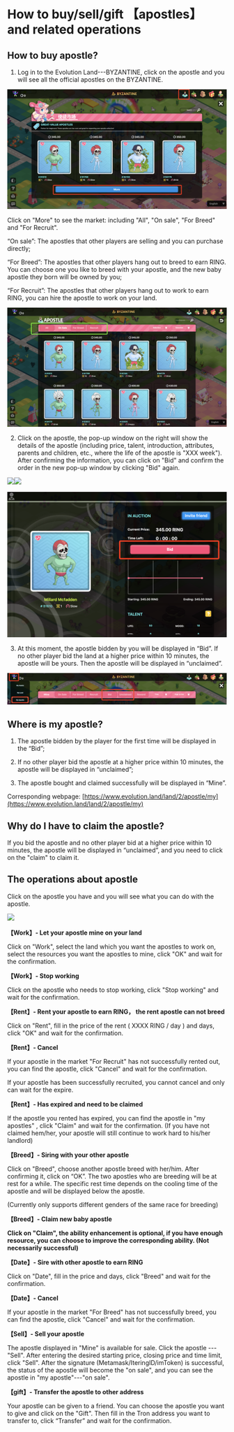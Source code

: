 # How to buy/sell/gift 【apostles】 and related operations

## **How to buy apostle?**

1. Log in to the Evolution Land---BYZANTINE, click on the apostle and you will see all the official apostles on the BYZANTINE.

![](../../.gitbook/assets/image%20%2843%29.png)

Click on "More" to see the market: including "All", "On sale", "For Breed" and "For Recruit".

“On sale”: The apostles that other players are selling and you can purchase directly;

“For Breed”: The apostles that other players hang out to breed to earn RING. You can choose one you like to breed with your apostle, and the new baby apostle they born will be owned by you;

“For Recruit”: The apostles that other players hang out to work to earn RING, you can hire the apostle to work on your land.

![](../../.gitbook/assets/image%20%2821%29.png)

2. Click on the apostle, the pop-up window on the right will show the details of the apostle \(including price, talent, introduction, attributes, parents and children, etc., where the life of the apostle is "XXX week"\). After confirming the information, you can click on "Bid" and confirm the order in the new pop-up window by clicking "Bid" again.

![](https://lh4.googleusercontent.com/lr_TNkQJqSlkfvqLI0x1ZJPrZWLLGLGollzqdSe8948PtpMnPO8BcnL1t9TURRuByOqgNEdGwBe9V-OQBIP0_5trX2TwsThJ9AZjuhUiLjROArAtEUvm_5XWHPxY68rMAlb2DSOw)![](https://lh6.googleusercontent.com/d0_cMkuFL1-18BrB5usg7EaNMBAlyL5I78fpFPDEDvwHdQNs_q71OI90aJS455_oQqvFho1uI-j1JhlnQe5ffHXPYUzqvup9DkU5oyV4yZgWjEU6ZJZrAZEIESrEiDCET-FhT_Al)

![](../../.gitbook/assets/image%20%2826%29.png)

3. At this moment, the apostle bidden by you will be displayed in “Bid”. If no other player bid the land at a higher price within 10 minutes, the apostle will be yours. Then the apostle will be displayed in “unclaimed”.

![](../../.gitbook/assets/image%20%2846%29.png)

## **Where is my apostle?**

1. The apostle bidden by the player for the first time will be displayed in the “Bid”;

2. If no other player bid the apostle at a higher price within 10 minutes, the apostle will be displayed in “unclaimed”;

3. The apostle bought and claimed successfully will be displayed in “Mine”.

Corresponding webpage: [https://www.evolution.land/land/2/apostle/my](https://www.evolution.land/land/2/apostle/my)

## **Why do I have to claim the apostle?**

If you bid the apostle and no other player bid at a higher price within 10 minutes, the apostle will be displayed in “unclaimed”, and you need to click on the "claim" to claim it.

## **The operations about apostle**

Click on the apostle you have and you will see what you can do with the apostle.

![](https://evolutionland.zendesk.com/hc/article_attachments/360024987773/mceclip6.png)

**【Work】- Let your apostle mine on your land**

Click on "Work", select the land which you want the apostles to work on, select the resources you want the apostles to mine, click "OK" and wait for the confirmation.

**【Work】- Stop working**

Click on the apostle who needs to stop working, click "Stop working" and wait for the confirmation.

**【Rent】- Rent your apostle to earn RING， the rent apostle can not breed**

Click on "Rent", fill in the price of the rent \( XXXX RING / day \) and days, click "OK" and wait for the confirmation.

**【Rent】- Cancel**

If your apostle in the market "For Recruit" has not successfully rented out, you can find the apostle, click "Cancel" and wait for the confirmation.

If your apostle has been successfully recruited, you cannot cancel and only can wait for the expire.

**【Rent】- Has expired and need to be claimed**

If the apostle you rented has expired, you can find the apostle in "my apostles" , click "Claim" and wait for the confirmation. \(If you have not claimed hem/her, your apostle will still continue to work hard to his/her landlord\)

**【Breed】- Siring with your other apostle**

Click on "Breed", choose another apostle breed with her/him. After confirming it, click on “OK”. The two apostles who are breeding will be at rest for a while. The specific rest time depends on the cooling time of the apostle and will be displayed below the apostle.

\(Currently only supports different genders of the same race for breeding\)

**【Breed】- Claim new baby apostle**

**Click on "Claim", the ability enhancement is optional, if you have enough resource, you can choose to improve the corresponding ability. \(Not necessarily successful\)**  


**【Date】- Sire with other apostle to earn RING**

Click on "Date", fill in the price and days, click "Breed" and wait for the confirmation.

**【Date】- Cancel**

If your apostle in the market "For Breed" has not successfully breed, you can find the apostle, click "Cancel" and wait for the confirmation.

**【Sell】- Sell your apostle**

The apostle displayed in "Mine" is available for sale. Click the apostle --- "Sell". After entering the desired starting price, closing price and time limit, click "Sell". After the signature \(Metamask/IteringID/imToken\) is successful, the status of the apostle will become the "on sale", and you can see the apostle in "my apostle"---"on sale".

**【gift】- Transfer the apostle to other address**

Your apostle can be given to a friend. You can choose the apostle you want to give and click on the "Gift". Then fill in the Tron address you want to transfer to, click “Transfer” and wait for the confirmation.

